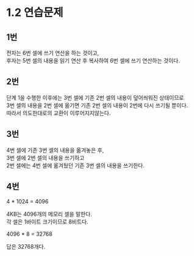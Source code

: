 # 1.2 연습문제

## 1번

전자는 6번 셀에 쓰기 연산을 하는 것이고,  
후자는 5번 셀의 내용을 읽기 연산 후 복사하여 6번 셀에 쓰기 연산하는 것이다.

## 2번

단계 1을 수행한 이후에는 3번 셀에 기존 2번 셀의 내용이 덮어씌워진 상태이므로  
3번 셀의 내용을 2번 셀에 옮기면 기존 2번 셀의 내용이 2번에 다시 쓰기될 뿐이다.  
따라서 의도한대로의 교환이 이루어지지않는다.

## 3번

4번 셀에 기존 3번 셀의 내용을 옮겨놓은 후,  
3번 셀에 2번 셀의 내용을 쓰기하고  
2번 셀에는 4번 셀에 옮겨뒀던 기존 3번 셀의 내용을 쓰기한다.

## 4번

4 * 1024 = 4096

4KB는 4096개의 메모리 셀을 말한다.  
각 셀은 1바이트 크기이므로 8비트다.  

4096 * 8 = 32768

답은 32768개다.
